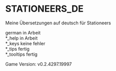 # STATIONEERS_DE
Meine Übersetzungen auf deutsch für Stationeers

german in Arbeit  
*_help in Arbeit  
*_keys keine fehler  
*_tips fertig  
*_tooltips fertig  

Game Version: v0.2.4297.19997
